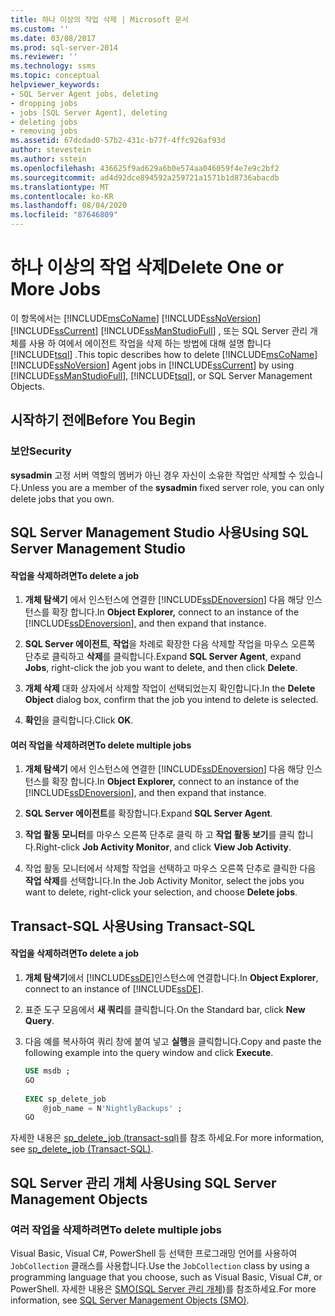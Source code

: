 ```yaml
---
title: 하나 이상의 작업 삭제 | Microsoft 문서
ms.custom: ''
ms.date: 03/08/2017
ms.prod: sql-server-2014
ms.reviewer: ''
ms.technology: ssms
ms.topic: conceptual
helpviewer_keywords:
- SQL Server Agent jobs, deleting
- dropping jobs
- jobs [SQL Server Agent], deleting
- deleting jobs
- removing jobs
ms.assetid: 67dcdad0-57b2-431c-b77f-4ffc926af93d
author: stevestein
ms.author: sstein
ms.openlocfilehash: 436625f9ad629a6b0e574aa046059f4e7e9c2bf2
ms.sourcegitcommit: ad4d92dce894592a259721a1571b1d8736abacdb
ms.translationtype: MT
ms.contentlocale: ko-KR
ms.lasthandoff: 08/04/2020
ms.locfileid: "87646809"
---
```

# <a name="delete-one-or-more-jobs"></a><span data-ttu-id="55f49-102">하나 이상의 작업 삭제</span><span class="sxs-lookup"><span data-stu-id="55f49-102">Delete One or More Jobs</span></span>
  <span data-ttu-id="55f49-103">이 항목에서는 [!INCLUDE[msCoName](../../includes/msconame-md.md)] [!INCLUDE[ssNoVersion](../../includes/ssnoversion-md.md)] [!INCLUDE[ssCurrent](../../includes/sscurrent-md.md)] [!INCLUDE[ssManStudioFull](../../includes/ssmanstudiofull-md.md)] , 또는 SQL Server 관리 개체를 사용 하 여에서 에이전트 작업을 삭제 하는 방법에 대해 설명 합니다 [!INCLUDE[tsql](../../includes/tsql-md.md)] .</span><span class="sxs-lookup"><span data-stu-id="55f49-103">This topic describes how to delete [!INCLUDE[msCoName](../../includes/msconame-md.md)] [!INCLUDE[ssNoVersion](../../includes/ssnoversion-md.md)] Agent jobs in [!INCLUDE[ssCurrent](../../includes/sscurrent-md.md)] by using [!INCLUDE[ssManStudioFull](../../includes/ssmanstudiofull-md.md)], [!INCLUDE[tsql](../../includes/tsql-md.md)], or SQL Server Management Objects.</span></span>  
  
 
  
##  <a name="before-you-begin"></a><a name="BeforeYouBegin"></a> <span data-ttu-id="55f49-104">시작하기 전에</span><span class="sxs-lookup"><span data-stu-id="55f49-104">Before You Begin</span></span>  
  
###  <a name="security"></a><a name="Security"></a> <span data-ttu-id="55f49-105">보안</span><span class="sxs-lookup"><span data-stu-id="55f49-105">Security</span></span>  
 <span data-ttu-id="55f49-106">**sysadmin** 고정 서버 역할의 멤버가 아닌 경우 자신이 소유한 작업만 삭제할 수 있습니다.</span><span class="sxs-lookup"><span data-stu-id="55f49-106">Unless you are a member of the **sysadmin** fixed server role, you can only delete jobs that you own.</span></span>  
  
 
  
##  <a name="using-sql-server-management-studio"></a><a name="SSMS"></a> <span data-ttu-id="55f49-107">SQL Server Management Studio 사용</span><span class="sxs-lookup"><span data-stu-id="55f49-107">Using SQL Server Management Studio</span></span>  
  
#### <a name="to-delete-a-job"></a><span data-ttu-id="55f49-108">작업을 삭제하려면</span><span class="sxs-lookup"><span data-stu-id="55f49-108">To delete a job</span></span>  
  
1.  <span data-ttu-id="55f49-109">**개체 탐색기** 에서 인스턴스에 연결한 [!INCLUDE[ssDEnoversion](../../includes/ssdenoversion-md.md)] 다음 해당 인스턴스를 확장 합니다.</span><span class="sxs-lookup"><span data-stu-id="55f49-109">In **Object Explorer,** connect to an instance of the [!INCLUDE[ssDEnoversion](../../includes/ssdenoversion-md.md)], and then expand that instance.</span></span>  
  
2.  <span data-ttu-id="55f49-110">**SQL Server 에이전트**, **작업**을 차례로 확장한 다음 삭제할 작업을 마우스 오른쪽 단추로 클릭하고 **삭제**를 클릭합니다.</span><span class="sxs-lookup"><span data-stu-id="55f49-110">Expand **SQL Server Agent**, expand **Jobs**, right-click the job you want to delete, and then click **Delete**.</span></span>  
  
3.  <span data-ttu-id="55f49-111">**개체 삭제** 대화 상자에서 삭제할 작업이 선택되었는지 확인합니다.</span><span class="sxs-lookup"><span data-stu-id="55f49-111">In the **Delete Object** dialog box, confirm that the job you intend to delete is selected.</span></span>  
  
4.  <span data-ttu-id="55f49-112">**확인**을 클릭합니다.</span><span class="sxs-lookup"><span data-stu-id="55f49-112">Click **OK**.</span></span>  
  
#### <a name="to-delete-multiple-jobs"></a><span data-ttu-id="55f49-113">여러 작업을 삭제하려면</span><span class="sxs-lookup"><span data-stu-id="55f49-113">To delete multiple jobs</span></span>  
  
1.  <span data-ttu-id="55f49-114">**개체 탐색기** 에서 인스턴스에 연결한 [!INCLUDE[ssDEnoversion](../../includes/ssdenoversion-md.md)] 다음 해당 인스턴스를 확장 합니다.</span><span class="sxs-lookup"><span data-stu-id="55f49-114">In **Object Explorer,** connect to an instance of the [!INCLUDE[ssDEnoversion](../../includes/ssdenoversion-md.md)], and then expand that instance.</span></span>  
  
2.  <span data-ttu-id="55f49-115">**SQL Server 에이전트**를 확장합니다.</span><span class="sxs-lookup"><span data-stu-id="55f49-115">Expand **SQL Server Agent**.</span></span>  
  
3.  <span data-ttu-id="55f49-116">**작업 활동 모니터**를 마우스 오른쪽 단추로 클릭 하 고 **작업 활동 보기**를 클릭 합니다.</span><span class="sxs-lookup"><span data-stu-id="55f49-116">Right-click **Job Activity Monitor**, and click **View Job Activity**.</span></span>  
  
4.  <span data-ttu-id="55f49-117">작업 활동 모니터에서 삭제할 작업을 선택하고 마우스 오른쪽 단추로 클릭한 다음 **작업 삭제**를 선택합니다.</span><span class="sxs-lookup"><span data-stu-id="55f49-117">In the Job Activity Monitor, select the jobs you want to delete, right-click your selection, and choose **Delete jobs**.</span></span>  
  

  
##  <a name="using-transact-sql"></a><a name="TSQL"></a> <span data-ttu-id="55f49-118">Transact-SQL 사용</span><span class="sxs-lookup"><span data-stu-id="55f49-118">Using Transact-SQL</span></span>  
  
#### <a name="to-delete-a-job"></a><span data-ttu-id="55f49-119">작업을 삭제하려면</span><span class="sxs-lookup"><span data-stu-id="55f49-119">To delete a job</span></span>  
  
1.  <span data-ttu-id="55f49-120">**개체 탐색기**에서 [!INCLUDE[ssDE](../../includes/ssde-md.md)]인스턴스에 연결합니다.</span><span class="sxs-lookup"><span data-stu-id="55f49-120">In **Object Explorer**, connect to an instance of [!INCLUDE[ssDE](../../includes/ssde-md.md)].</span></span>  
  
2.  <span data-ttu-id="55f49-121">표준 도구 모음에서 **새 쿼리**를 클릭합니다.</span><span class="sxs-lookup"><span data-stu-id="55f49-121">On the Standard bar, click **New Query**.</span></span>  
  
3.  <span data-ttu-id="55f49-122">다음 예를 복사하여 쿼리 창에 붙여 넣고 **실행**을 클릭합니다.</span><span class="sxs-lookup"><span data-stu-id="55f49-122">Copy and paste the following example into the query window and click **Execute**.</span></span>  
  
    ```sql
    USE msdb ;  
    GO  
  
    EXEC sp_delete_job  
        @job_name = N'NightlyBackups' ;  
    GO  
    ```  
  
 <span data-ttu-id="55f49-123">자세한 내용은 [sp_delete_job &#40;transact-sql&#41;](/sql/relational-databases/system-stored-procedures/sp-delete-job-transact-sql)를 참조 하세요.</span><span class="sxs-lookup"><span data-stu-id="55f49-123">For more information, see [sp_delete_job &#40;Transact-SQL&#41;](/sql/relational-databases/system-stored-procedures/sp-delete-job-transact-sql).</span></span>  

##  <a name="using-sql-server-management-objects"></a><a name="SMO"></a><span data-ttu-id="55f49-124">SQL Server 관리 개체 사용</span><span class="sxs-lookup"><span data-stu-id="55f49-124">Using SQL Server Management Objects</span></span>  

### <a name="to-delete-multiple-jobs"></a><span data-ttu-id="55f49-125">여러 작업을 삭제하려면</span><span class="sxs-lookup"><span data-stu-id="55f49-125">To delete multiple jobs</span></span>
  
 <span data-ttu-id="55f49-126">Visual Basic, Visual C#, PowerShell 등 선택한 프로그래밍 언어를 사용하여 `JobCollection` 클래스를 사용합니다.</span><span class="sxs-lookup"><span data-stu-id="55f49-126">Use the `JobCollection` class by using a programming language that you choose, such as Visual Basic, Visual C#, or PowerShell.</span></span> <span data-ttu-id="55f49-127">자세한 내용은 [SMO(SQL Server 관리 개체)](https://msdn.microsoft.com/library/ms162169.aspx)를 참조하세요.</span><span class="sxs-lookup"><span data-stu-id="55f49-127">For more information, see [SQL Server Management Objects (SMO)](https://msdn.microsoft.com/library/ms162169.aspx).</span></span>  
